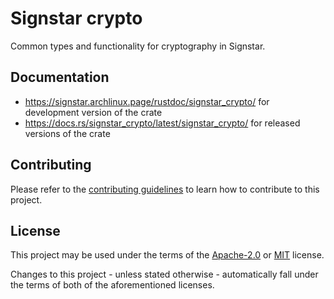 # Signstar crypto

Common types and functionality for cryptography in Signstar.

## Documentation

- <https://signstar.archlinux.page/rustdoc/signstar_crypto/> for development version of the crate
- <https://docs.rs/signstar_crypto/latest/signstar_crypto/> for released versions of the crate

## Contributing

Please refer to the [contributing guidelines] to learn how to contribute to this project.

## License

This project may be used under the terms of the [Apache-2.0] or [MIT] license.

Changes to this project - unless stated otherwise - automatically fall under the terms of both of the aforementioned licenses.

[Apache-2.0]: https://www.apache.org/licenses/LICENSE-2.0
[MIT]: https://opensource.org/licenses/MIT
[contributing guidelines]: ../CONTRIBUTING.md
